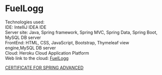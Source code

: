# FuelLogg
Technologies used:
<br>
  IDE: IntelliJ IDEA IDE
  <br>
  Server site: Java, Spring framework, Spring MVC, Spring Data, Spring Boot, MySQL DB server
  <br>
  FrontEnd: HTML, CSS, JavaScript, Bootstrap,  Thymeleaf view engine,MySQL DB server
  <br>
  Cloud: Heroku Cloud Application Platform
<br>
Web link to the cloud: <a href="https://softuni.bg/certificates/details/117484/815c8862">FuelLogg</a>

<a href="https://softuni.bg/certificates/details/120353/6edf04c4">CERTIFICATE FOR SPRING ADVANCED</a>
